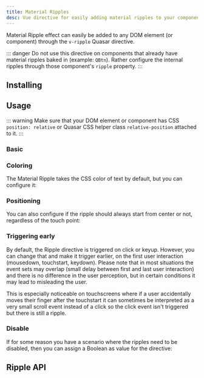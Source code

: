 ```yaml
---
title: Material Ripples
desc: Vue directive for easily adding material ripples to your components and DOM elements.
---
```

Material Ripple effect can easily be added to any DOM element (or component) through the `v-ripple` Quasar directive.

::: danger
Do not use this directive on components that already have material ripples baked in (example: `QBtn`). Rather configure the internal ripples through those component's `ripple` property.
:::

## Installing
<doc-installation directives="Ripple" config="ripple" />

## Usage

::: warning
Make sure that your DOM element or component has CSS `position: relative` or Quasar CSS helper class `relative-position` attached to it.
:::

### Basic

<doc-example title="Basic" file="Ripple/Basic" />

### Coloring

The Material Ripple takes the CSS color of text by default, but you can configure it:

<doc-example title="Colored" file="Ripple/Colored" />

### Positioning

You can also configure if the ripple should always start from center or not, regardless of the touch point:

<doc-example title="Positioning" file="Ripple/Positioning" />

### Triggering early <q-badge align="top" color="brand-primary" label="v1.9.8+" />

By default, the Ripple directive is triggered on click or keyup. However, you can change that and make it trigger earlier, on the first user interaction (mousedown, touchstart, keydown). Please note that in most situations the event sets may overlap (small delay between first and last user interaction) and there is no difference in the user perception, but in certain conditions it may lead to misleading the user.

This is especially noticeable on touchscreens where if a user accidentally moves their finger after the touchstart it can sometimes be interpreted as a very small scroll event instead of a click so the click event isn't triggered but there is still a ripple.

<doc-example title="Triggering immediately" file="Ripple/Early" />

### Disable

If for some reason you have a scenario where the ripples need to be disabled, then you can assign a Boolean as value for the directive:

<doc-example title="Disable" file="Ripple/Disable" />

## Ripple API
<doc-api file="Ripple" />
